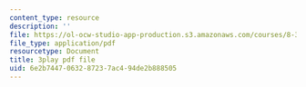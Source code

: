 ```yaml
---
content_type: resource
description: ''
file: https://ol-ocw-studio-app-production.s3.amazonaws.com/courses/8-333-statistical-mechanics-i-statistical-mechanics-of-particles-fall-2013/6e2b7447063287237ac494de2b888505_QmV7FOXijMo.pdf
file_type: application/pdf
resourcetype: Document
title: 3play pdf file
uid: 6e2b7447-0632-8723-7ac4-94de2b888505
---
```

